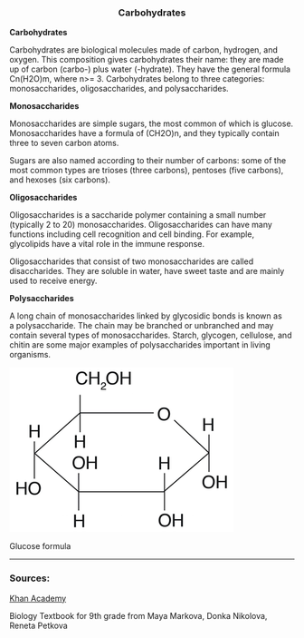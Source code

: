 <div align="center">
  <h3>Carbohydrates</h3>
</div>

**Carbohydrates**

Carbohydrates are biological molecules made of carbon, hydrogen, and oxygen. This composition gives carbohydrates their name: they are made up of carbon (carbo-) plus water (-hydrate). They have the general formula Cn(H2O)m, where n>= 3. Carbohydrates belong to three categories: monosaccharides, oligosaccharides, and polysaccharides. 

**Monosaccharides**

Monosaccharides are simple sugars, the most common of which is glucose. Monosaccharides have a formula of (CH2O)n​, and they typically contain three to seven carbon atoms.

Sugars are also named according to their number of carbons: some of the most common types are trioses (three carbons), pentoses (five carbons), and hexoses (six carbons).

**Oligosaccharides**

Oligosaccharides is a saccharide polymer containing a small number (typically 2 to 20) monosaccharides. Oligosaccharides can have many functions including cell recognition and cell binding. For example, glycolipids have a vital role in the immune response.

Oligosaccharides that consist of two monosaccharides are called disaccharides. They are soluble in water, have sweet taste and are mainly used to receive energy.

**Polysaccharides**

A long chain of monosaccharides linked by glycosidic bonds is known as a polysaccharide. The chain may be branched or unbranched and may contain several types of monosaccharides. Starch, glycogen, cellulose, and chitin are some major examples of polysaccharides important in living organisms.

<img src="..\..\..\assets/lesson materials/glucose.png">

Glucose formula

<hr>
<h3>Sources:</h3>
<p><a href="https://www.khanacademy.org/science/ap-biology/chemistry-of-life/properties-structure-and-function-of-biological-macromolecules/a/carbohydrates">Khan Academy</a></p>
<p>Biology Textbook for 9th grade from Maya Markova, Donka Nikolova, Reneta Petkova</p>